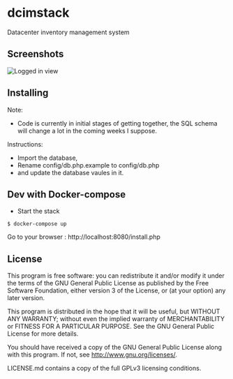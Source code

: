 # dcimstack

Datacenter inventory management system

## Screenshots

![Logged in view](http://i.imgur.com/zEB9CUQ.png)


## Installing

Note:
* Code is currently in initial stages of getting together, the SQL schema will change a lot in the coming weeks I suppose.

Instructions:
* Import the database,
* Rename config/db.php.example to config/db.php
* and update the database vaules in it.


## Dev with Docker-compose

* Start the stack

```
$ docker-compose up
```

Go to your browser : http://localhost:8080/install.php



## License

This program is free software: you can redistribute it and/or modify it under the terms of the GNU General Public License as published by the Free Software Foundation, either version 3 of the License, or (at your option) any later version.

This program is distributed in the hope that it will be useful, but WITHOUT ANY WARRANTY; without even the implied warranty of MERCHANTABILITY or FITNESS FOR A PARTICULAR PURPOSE. See the GNU General Public License for more details.

You should have received a copy of the GNU General Public License along with this program. If not, see http://www.gnu.org/licenses/.

LICENSE.md contains a copy of the full GPLv3 licensing conditions.
